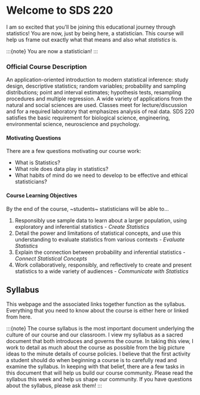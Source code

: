 # Welcome to SDS 220

I am so excited that you'll be joining this educational journey through 
statistics! You are now, just by being here, a statistician. This course will 
help us frame out exactly what that means and also what _statistics_ is. 

:::{note}
You are now a statistician! 
:::

### Official Course Description

An application-oriented introduction to modern statistical inference: study 
design, descriptive statistics; random variables; probability and sampling 
distributions; point and interval estimates; hypothesis tests, resampling 
procedures and multiple regression. A wide variety of applications from the 
natural and social sciences are used. Classes meet for lecture/discussion and 
for a required laboratory that emphasizes analysis of real data. SDS 220 
satisfies the basic requirement for biological science, engineering, 
environmental science, neuroscience and psychology. 

#### Motivating Questions

There are a few questions motivating our course work: 
- What is Statistics? 
- What role does data play in statistics? 
- What habits of mind do we need to develop to be effective and ethical 
statisticians?

#### Course Learning Objectives

By the end of the course, ~students~ statisticians will be able to...
1. Responsibly use sample data to learn about a larger population, using 
exploratory and inferential statistics - _Create Statistics_
2. Detail the power and limitations of statistical concepts, and use this 
understanding to evaluate statistics from various contexts - 
_Evaluate Statistics_
3. Explain the connection between probability and inferential statistics - 
_Connect Statistical Concepts_
4. Work collaboratively, responsibly, and reflectively to create and present 
statistics to a wide variety of audiences - _Communicate with Statistics_ 


## Syllabus 

This webpage and the associated links together function as the syllabus. 
Everything that you need to know about the course is either here or linked from here. 

:::{note}
The course syllabus is the most important document underlying the culture of 
our course and our classroom. I view my syllabus as a sacred document that 
both introduces and governs the course. In taking this view, I work to detail 
as much about the course as possible from the big picture ideas to the minute 
details of course policies. I believe that the first activity a student should 
do when beginning a course is to carefully read and examine the syllabus. In 
keeping with that belief, there are a few tasks in this document that will 
help us build our course community. Please read the syllabus this week and 
help us shape our community. If you have questions about the syllabus, please 
ask them!
:::